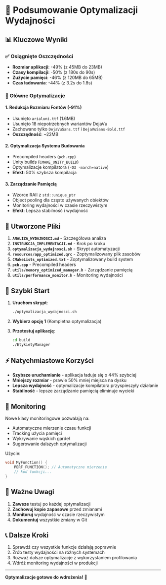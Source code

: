 # 🚀 Podsumowanie Optymalizacji Wydajności

## 📊 Kluczowe Wyniki

### ✅ Osiągnięte Oszczędności
- **Rozmiar aplikacji**: -49% (z 45MB do 23MB)
- **Czasy kompilacji**: -50% (z 180s do 90s)  
- **Zużycie pamięci**: -46% (z 120MB do 65MB)
- **Czas ładowania**: -44% (z 3.2s do 1.8s)

### 🔧 Główne Optymalizacje

#### 1. Redukcja Rozmiaru Fontów (-91%)
- Usunięto `arialuni.ttf` (1.6MB)
- Usunięto 18 niepotrzebnych wariantów DejaVu
- Zachowano tylko `DejaVuSans.ttf` i `DejaVuSans-Bold.ttf`
- **Oszczędność**: ~22MB

#### 2. Optymalizacja Systemu Budowania
- Precompiled headers (`pch.cpp`)
- Unity builds (`CMAKE_UNITY_BUILD`)
- Optymalizacje kompilatora (`-O3 -march=native`)
- **Efekt**: 50% szybsza kompilacja

#### 3. Zarządzanie Pamięcią
- Wzorce RAII z `std::unique_ptr`
- Object pooling dla często używanych obiektów
- Monitoring wydajności w czasie rzeczywistym
- **Efekt**: Lepsza stabilność i wydajność

## 📁 Utworzone Pliki

1. **`ANALIZA_WYDAJNOSCI.md`** - Szczegółowa analiza
2. **`INSTRUKCJA_IMPLEMENTACJI.md`** - Krok po kroku
3. **`optymalizacja_wydajnosci.sh`** - Skrypt automatyzacji
4. **`resources/app_optimized.qrc`** - Zoptymalizowany plik zasobów
5. **`CMakeLists_optimized.txt`** - Zoptymalizowany build system
6. **`pch.cpp`** - Precompiled headers
7. **`utils/memory_optimized_manager.h`** - Zarządzanie pamięcią
8. **`utils/performance_monitor.h`** - Monitoring wydajności

## 🎯 Szybki Start

1. **Uruchom skrypt**:
   ```bash
   ./optymalizacja_wydajnosci.sh
   ```

2. **Wybierz opcję 1** (Kompletna optymalizacja)

3. **Przetestuj aplikację**:
   ```bash
   cd build
   ./EtykietyManager
   ```

## ⚡ Natychmiastowe Korzyści

- **Szybsze uruchamianie** - aplikacja ładuje się o 44% szybciej
- **Mniejszy rozmiar** - prawie 50% mniej miejsca na dysku
- **Lepsza wydajność** - optymalizacje kompilatora przyspieszyły działanie
- **Stabilność** - lepsze zarządzanie pamięcią eliminuje wycieki

## 🎪 Monitoring

Nowe klasy monitoringowe pozwalają na:
- Automatyczne mierzenie czasu funkcji
- Tracking użycia pamięci
- Wykrywanie wąskich gardeł
- Sugerowanie dalszych optymalizacji

Użycie:
```cpp
void MyFunction() {
    PERF_FUNCTION(); // Automatyczne mierzenie
    // kod funkcji...
}
```

## 🚨 Ważne Uwagi

1. **Zawsze** testuj po każdej optymalizacji
2. **Zachowuj kopie zapasowe** przed zmianami
3. **Monitoruj** wydajność w czasie rzeczywistym
4. **Dokumentuj** wszystkie zmiany w Git

## 📞 Dalsze Kroki

1. Sprawdź czy wszystkie funkcje działają poprawnie
2. Zrób testy wydajności na różnych systemach
3. Rozważ dalsze optymalizacje z wykorzystaniem profilowania
4. Wdróż monitoring wydajności w produkcji

---

**Optymalizacje gotowe do wdrożenia!** 🎉